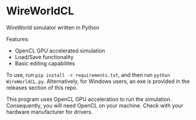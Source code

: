 # WireWorldCL
WireWorld simulator written in Python

Features:
- OpenCL GPU accelerated simulation
- Load/Save functionality
- Basic editing capabilites

To use, run ```pip install -r requirements.txt```, and then run ```python WireWorldCL.py```. 
Alternatively, for Windows users, an exe is provided in the releases section of this repo.

This program uses OpenCL GPU acceleration to run the simulation. Consequently, you will need OpenCL on your machine. Check with your hardware manufacturer for drivers.
